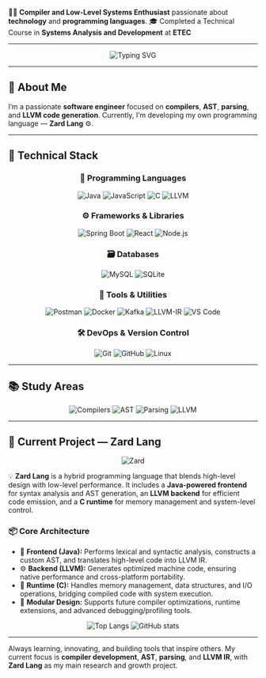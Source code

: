 👨‍💻 **Compiler and Low-Level Systems Enthusiast** passionate about **technology** and **programming languages**.
🎓 Completed a Technical Course in **Systems Analysis and Development** at **ETEC**

---

<div align="center">
  <img src="https://readme-typing-svg.herokuapp.com?font=Fira+Code&weight=600&size=22&pause=1000&color=00FFFF&center=true&vCenter=true&width=800&lines=Backend+Engineer+Specialized+in+Compilers;Creator+of+Zard+Lang+🚀;Passionate+about+Low-Level+Systems+and+Performance;Always+Learning+and+Pushing+Technology+Forward!" alt="Typing SVG" />
</div>

---

## 🚀 **About Me**

I’m a passionate **software engineer** focused on **compilers**, **AST**, **parsing**, and **LLVM code generation**. Currently, I’m developing my own programming language — **Zard Lang** ⚙️.

---

## 🧩 **Technical Stack**

<div align="center">

### 🧠 Programming Languages

![Java](https://img.shields.io/badge/-Java-007396?style=for-the-badge\&logo=Java\&logoColor=white)
![JavaScript](https://img.shields.io/badge/-JavaScript-F7DF1E?style=for-the-badge\&logo=javascript\&logoColor=black)
![C](https://img.shields.io/badge/-C-00599C?style=for-the-badge\&logo=c\&logoColor=white)
![LLVM](https://img.shields.io/badge/-LLVM-262D3A?style=for-the-badge\&logo=llvm\&logoColor=white)

### ⚙️ Frameworks & Libraries

![Spring Boot](https://img.shields.io/badge/-Spring%20Boot-6DB33F?style=for-the-badge\&logo=spring\&logoColor=white)
![React](https://img.shields.io/badge/-React-61DAFB?style=for-the-badge\&logo=react\&logoColor=black)
![Node.js](https://img.shields.io/badge/-Node.js-339933?style=for-the-badge\&logo=node.js\&logoColor=white)

### 🗃️ Databases

![MySQL](https://img.shields.io/badge/-MySQL-4479A1?style=for-the-badge\&logo=mysql\&logoColor=white)
![SQLite](https://img.shields.io/badge/-SQLite-003B57?style=for-the-badge\&logo=sqlite\&logoColor=white)

### 🔧 Tools & Utilities

![Postman](https://img.shields.io/badge/-Postman-FF6C37?style=for-the-badge\&logo=postman\&logoColor=white)
![Docker](https://img.shields.io/badge/-Docker-2496ED?style=for-the-badge\&logo=docker\&logoColor=white)
![Kafka](https://img.shields.io/badge/-Kafka-231F20?style=for-the-badge\&logo=apache-kafka\&logoColor=white)
![LLVM-IR](https://img.shields.io/badge/-LLVM--IR-555555?style=for-the-badge\&logo=llvm\&logoColor=white)
![VS Code](https://img.shields.io/badge/-VS%20Code-007ACC?style=for-the-badge\&logo=visual-studio-code\&logoColor=white)

### 🛠️ DevOps & Version Control

![Git](https://img.shields.io/badge/-Git-F05032?style=for-the-badge\&logo=git\&logoColor=white)
![GitHub](https://img.shields.io/badge/-GitHub-181717?style=for-the-badge\&logo=github\&logoColor=white)
![Linux](https://img.shields.io/badge/-Linux-FCC624?style=for-the-badge\&logo=linux\&logoColor=black)

</div>

---

## 📚 **Study Areas**

<div align="center">

![Compilers](https://img.shields.io/badge/-Compilers-800080?style=for-the-badge\&logo=googlescholar\&logoColor=white)
![AST](https://img.shields.io/badge/-AST-FF8C00?style=for-the-badge\&logo=codefactor\&logoColor=white)
![Parsing](https://img.shields.io/badge/-Parsing-4682B4?style=for-the-badge\&logo=hackaday\&logoColor=white)
![LLVM](https://img.shields.io/badge/-LLVM%20Backend-444444?style=for-the-badge\&logo=llvm\&logoColor=white)

</div>

---

## 🧠 **Current Project — Zard Lang**

<div align="center">

![Zard](https://img.shields.io/badge/-Zard%20Lang-FF4500?style=for-the-badge\&logo=fire\&logoColor=white)

</div>
💡 <strong>Zard Lang</strong> is a hybrid programming language that blends high-level design with low-level performance. It includes a <strong>Java-powered frontend</strong> for syntax analysis and AST generation, an <strong>LLVM backend</strong> for efficient code emission, and a <strong>C runtime</strong> for memory management and system-level control.

### 📦 Core Architecture

* 🧠 <strong>Frontend (Java):</strong> Performs lexical and syntactic analysis, constructs a custom AST, and translates high-level code into LLVM IR.
* ⚙️ <strong>Backend (LLVM):</strong> Generates optimized machine code, ensuring native performance and cross-platform portability.
* 🧩 <strong>Runtime (C):</strong> Handles memory management, data structures, and I/O operations, bridging compiled code with system execution.
* 🚀 <strong>Modular Design:</strong> Supports future compiler optimizations, runtime extensions, and advanced debugging/profiling tools.

<div align="center">

![Top Langs](https://github-readme-stats.vercel.app/api/top-langs/?username=Halleey\&layout=compact\&theme=radical)
![GitHub stats](https://github-readme-stats.vercel.app/api?username=Halleey\&show_icons=true\&theme=radical)

</div>

---

 Always learning, innovating, and building tools that inspire others. My current focus is **compiler development**, **AST**, **parsing**, and **LLVM IR**, with **Zard Lang** as my main research and growth project. 
